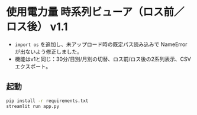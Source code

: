 
# 使用電力量 時系列ビューア（ロス前／ロス後） v1.1

- `import os` を追加し、未アップロード時の既定パス読み込みで NameError が出ないよう修正しました。
- 機能はv1と同じ：30分/日別/月別の切替、ロス前/ロス後の2系列表示、CSVエクスポート。

## 起動
```bash
pip install -r requirements.txt
streamlit run app.py
```

